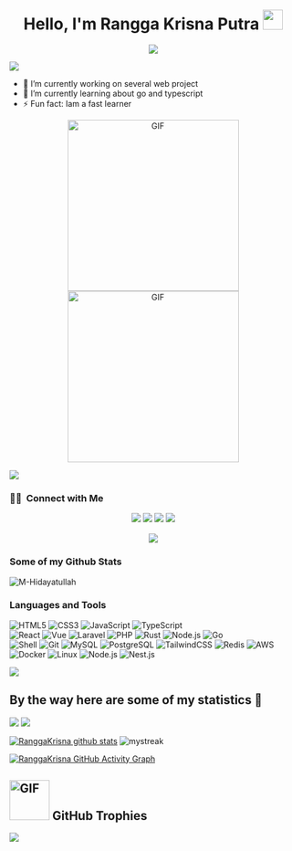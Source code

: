 <h1 align="center">Hello, I'm Rangga Krisna Putra <img src="https://media.giphy.com/media/TEnXkcsHrP4YedChhA/giphy.gif" width="35"></h1>
<p align="center">
  <a href="https://github.com/DenverCoder1/readme-typing-svg"><img src="https://readme-typing-svg.herokuapp.com?lines=Web+Developer;Deep+Learning+Developer;ML%20|%20Algorithms%20|%20OOP%20;Always%20learning%20new%20things&center=true&width=500&height=50"></a>
</p>
<a href="https://www.youtube.com/channel/UCtCEqyh342MswIXhsF_y76Q"><img src="https://user-images.githubusercontent.com/73097560/115834477-dbab4500-a447-11eb-908a-139a6edaec5c.gif"></a>

- 🔭 I’m currently working on several web project
- 🌱 I’m currently learning about go and typescript
- ⚡ Fun fact: Iam a fast learner

<p align="center">
  <img src="https://media4.giphy.com/media/2IudUHdI075HL02Pkk/giphy.gif?cid=ecf05e47fv7ma8fx1j8rhdb4rv0dyzurqvy4o7eknmqreg0j&ep=v1_gifs_search&rid=giphy.gif&ct=g" alt="GIF" width="300"/>
  <img src="https://media0.giphy.com/media/26tn33aiTi1jkl6H6/giphy.gif?cid=ecf05e47ramo0uisuogqwiqm9iutv25yf4bfizegg2jw7tq7&ep=v1_gifs_search&rid=giphy.gif&ct=g" alt="GIF" width="300"/>
</p>

<a href="https://www.youtube.com/channel/UCtCEqyh342MswIXhsF_y76Q"><img src="https://user-images.githubusercontent.com/73097560/115834477-dbab4500-a447-11eb-908a-139a6edaec5c.gif"></a>
 ### 🤝🏻 &nbsp;Connect with Me

<p align="center">
<a href="mailto:infinity.duos@gmail.com"><img src="https://img.shields.io/badge/-infinity.duos@gmail.com-D14836?style=flat&logo=Gmail&logoColor=white"/></a>
<a href="https://www.instagram.com/ranggakriisna/"><img src="https://img.shields.io/badge/-@ranggakriisna_-E4405F?style=flat&logo=Instagram&logoColor=white"/></a>
<a href="https://www.facebook.com/ranggakrisnaa/"><img src="https://img.shields.io/badge/-ranggakrisna-1877F2?style=flat&logo=Facebook&logoColor=white"/></a>
<a href="https://www.linkedin.com/in/rangga-krisna"><img src="https://img.shields.io/badge/-rangga-krisna?style=flat&logo=Linkedin&logoColor=white"/></a>
<br>

<br />
<a href="https://www.youtube.com/channel/UCtCEqyh342MswIXhsF_y76Q"><img src="https://user-images.githubusercontent.com/73097560/115834477-dbab4500-a447-11eb-908a-139a6edaec5c.gif"></a>

### Some of my Github Stats
<p align=left> <img src=https://komarev.com/ghpvc/?username=M-Hidayatullah alt=M-Hidayatullah /> </p>

### Languages and Tools

![HTML5](https://img.shields.io/badge/-HTML5-%23E34C26?style=flat&logo=html5&logoColor=ffffff)
![CSS3](https://img.shields.io/badge/-CSS3-%231572B6?style=flat&logo=css3&logoColor=ffffff)
![JavaScript](https://img.shields.io/badge/-JavaScript-%23F7DF1E?logoColor=ffffff&style=flat&logo=javascript)
![TypeScript](https://img.shields.io/badge/-TypeScript-%233178C6?logoColor=ffffff&style=flat&logo=typescript)\
![React](https://img.shields.io/badge/-React-%2320232A?logoColor=61DAFB&style=flat&logo=react)
![Vue](https://img.shields.io/badge/-Vue-%234FC08D?logoColor=ffffff&style=flat&logo=vue.js)
![Laravel](https://img.shields.io/badge/-Laravel-%23DC382D?style=flat&logo=laravel&logoColor=ffffff)
![PHP](https://img.shields.io/badge/-PHP-%23777BB4?logoColor=ffffff&style=flat&logo=php)
![Rust](https://img.shields.io/badge/-Rust-%23DEA584?style=flat&logo=rust&logoColor=000000)
![Node.js](https://img.shields.io/badge/-Node.js-%23579050?style=flat&logo=node.js&logoColor=ffffff)
![Go](https://img.shields.io/badge/-Go-%233776AB?style=flat&logo=go&logoColor=ffffff)\
![Shell](https://img.shields.io/badge/-Shell-%2389E051?style=flat&logo=powershell&logoColor=ffffff)
![Git](https://img.shields.io/badge/-Git-%23ED5A47?style=flat&logo=git&logoColor=ffffff)
![MySQL](https://img.shields.io/badge/-MySQL-%234479A1?style=flat&logo=mysql&logoColor=ffffff)
![PostgreSQL](https://img.shields.io/badge/-PostgreSQL-%234169E1?style=flat&logo=postgresql&logoColor=ffffff)
![TailwindCSS](https://img.shields.io/badge/-Tailwindcss-0F172A?style=flat&logo=tailwindcss&logoColor=ffffff)
![Redis](https://img.shields.io/badge/-Redis-%23DC382D?style=flat&logo=redis&logoColor=ffffff)
![AWS](https://img.shields.io/badge/-AWS-000?&logo=Amazon-AWS&logoColor=F90)
![Docker](https://img.shields.io/badge/-Docker-000?&logo=Docker)
![Linux](https://img.shields.io/badge/-Linux-000?&logo=Linux)
![Node.js](https://img.shields.io/badge/-Node.js-000?&logo=node.js)
![Nest.js](https://img.shields.io/badge/-NestJs-ea2845??&logo=nest.js)

<a href="https://www.youtube.com/channel/UCtCEqyh342MswIXhsF_y76Q"><img src="https://user-images.githubusercontent.com/73097560/115834477-dbab4500-a447-11eb-908a-139a6edaec5c.gif"></a>


## By the way here are some of my statistics 🚀

![](https://github-profile-summary-cards.vercel.app/api/cards/repos-per-language?username=ranggakrisnaa&theme=github_dark)
![](https://github-profile-summary-cards.vercel.app/api/cards/most-commit-language?username=ranggakrisnaa&theme=github_dark)

[![RanggaKrisna github stats](https://github-readme-stats.vercel.app/api?username=ranggakrisnaa&count_private=true&show_icons=true&theme=radical&include_all_commits=true)](https://github.com/M-Hidayatullah)
<img src="https://github-readme-streak-stats.herokuapp.com/?user=ranggakrisnaa&theme=tokyonight_duo" alt="mystreak"/>

[![RanggaKrisna GitHub Activity Graph](https://github-readme-activity-graph.vercel.app/graph?username=ranggakrisnaa&theme=react-dark)](ranggakrisnaa)

## <img src="https://media2.giphy.com/media/l0Exj6t3iK0Xzv00E/giphy.gif?cid=ecf05e47lzlepi3rx68kh0wwd8u0r36oxlb3cncofw1pc734&ep=v1_stickers_search&rid=giphy.gif&ct=s" alt="GIF" width="70"/> GitHub Trophies
![](https://github-profile-trophy.vercel.app/?username=ranggakrisnaa&theme=onedark&no-frame=true&no-bg=false&margin-w=4)

